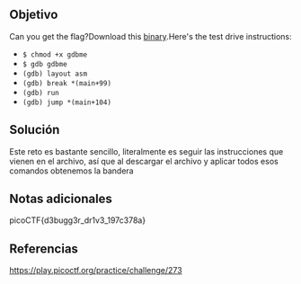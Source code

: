 ## Objetivo
Can you get the flag?Download this [binary](https://artifacts.picoctf.net/c/85/gdbme).Here's the test drive instructions:

- `$ chmod +x gdbme`
- `$ gdb gdbme`
- `(gdb) layout asm`
- `(gdb) break *(main+99)`
- `(gdb) run`
- `(gdb) jump *(main+104)`
## Solución 
Este reto es bastante sencillo, literalmente es seguir las instrucciones que vienen en el archivo, así que al descargar el  archivo y aplicar todos esos comandos obtenemos la bandera
## Notas adicionales

picoCTF{d3bugg3r_dr1v3_197c378a}
## Referencias
https://play.picoctf.org/practice/challenge/273